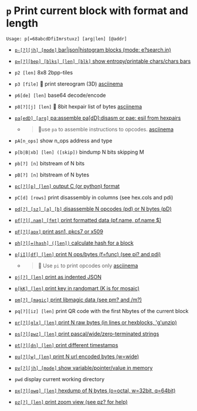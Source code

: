 <!-- TITLE: p -->
<!-- SUBTITLE: All printing functions are handled by p and its sub options -->

#  `p` Print current block with format and length


```
Usage: p[=68abcdDfiImrstuxz] [arg|len] [@addr]
```


- [ `p-[?][jh] [mode]` bar|json|histogram blocks (mode: e?search.in)](/options/p/p-jh)

- [ `p=[?][bep] [blks] [len] [blk]` show entropy/printable chars/chars bars](/options/p/p-bep)

- `p2 [len]` 8x8 2bpp-tiles
- `p3 [file]` 🚀 print stereogram (3D) [asciinema](https://asciinema.org/a/tMwTJ5McX5vVsSwH21gBDXNTp)
- `p6[de] [len]` base64 decode/encode
- `p8[?][j] [len]` 🚀 8bit hexpair list of bytes [asciinema](https://asciinema.org/a/NiBOmL4HjzsMgYlIMiZxHAwGv)

- [ `pa[edD] [arg]` pa:assemble pa[dD]:disasm or pae: esil from hexpairs](/options/p/pa-ed)
	- > 🚀use `pa` to assemble instructions to opcodes. [asciinema](https://asciinema.org/a/pg4JyPZ4Tx1l2v2nVzKusAeVA)

- `pA[n_ops]` show n_ops address and type
- `p[b|B|xb] [len] ([skip])` bindump N bits skipping M
- `pb[?] [n]` bitstream of N bits
- `pB[?] [n]` bitstream of N bytes

- [ `pc[?][p] [len]` output C (or python) format](/options/p/pc-p)

- `pC[d] [rows]` print disassembly in columns (see hex.cols and pdi)

- [ `pd[?] [sz] [a] [b]` disassemble N opcodes (pd) or N bytes (pD)](/options/p/pd-sz)

- [ `pf[?][.nam] [fmt]` print formatted data (pf.name, pf.name $<expr>)](/options/p/pf-nam)

- [ `pF[?][apx]`              print asn1, pkcs7 or x509](/options/p/pcapf)

- [ `ph[?][=|hash] ([len])` calculate hash for a block](/options/p/ph-hash)

- [ `p[iI][df] [len]` print N ops/bytes (f=func) (see pi? and pdi)](/options/p/p-ii)
	- > 🚀 Use `pi` to print opcodes only [asciinema](https://asciinema.org/a/Ygnzj7RSt7JJ3orx8DvonLpIW)

- [ `pj[?] [len]` print as indented JSON](/options/p/pj-len)

- [ `p[kK] [len]` print key in randomart (K is for mosaic)](/options/p/p-k_capk)

- [ `pm[?] [magic]` print libmagic data (see pm? and /m?)](/options/p/pm-magic)

- `pq[?][iz] [len]` print QR code with the first Nbytes of the current block

- [ `pr[?][glx] [len]` print N raw bytes (in lines or hexblocks, 'g'unzip)](/options/p/pr-glx)

- [ `ps[?][pwz] [len]` print pascal/wide/zero-terminated strings](/options/p/ps-pwz)

- [ `pt[?][dn] [len]` print different timestamps](/options/p/pt-dn)

- [ `pu[?][w] [len]` print N url encoded bytes (w=wide)](/options/p/pu-w-len)

- [ `pv[?][jh] [mode]` show variable/pointer/value in memory](/options/p/pv-jh-mode)

- `pwd` display current working directory

- [ `px[?][owq] [len]` hexdump of N bytes (o=octal, w=32bit, q=64bit)](/options/p/px-owq)

- [ `pz[?] [len]` print zoom view (see pz? for help)](/options/p/pz-len-print-zoom)

<p hidden>p2 p3 p6 p8 pA pb pB pC pd pf ph pi pj pk pK pm pq pr ps pt pu pv pwd px pz</p>